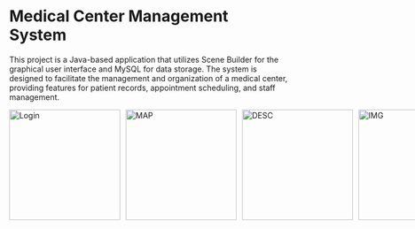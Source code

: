  <h1>Medical Center Management System</h1>
  <p>This project is a Java-based application that utilizes Scene Builder for the graphical user interface and MySQL for data storage. The system is designed to facilitate the management and organization of a medical center, providing features for patient records, appointment scheduling, and staff management.</p>

  <div style="display: flex;">
  <img src="screenshots/Screenshot_20230630-023424.jpg" alt="Login" width="200" style="margin-right: 10px;">
  <img src="screenshots/Screenshot_20230630-025512.jpg" alt="MAP" width="200" style="margin-right: 10px;">
  <img src="screenshots/Screenshot_20230630-023625.jpg" alt="DESC" width="200" style="margin-right: 10px;">
  <img src="screenshots/Screenshot_20230630-023629.jpg" alt="IMG" width="200" style="margin-right: 10px;">
</div>
